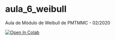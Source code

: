 # aula_6_weibull
Aula de Módulo de Weibull de PMTMMC - 02/2020

[![Open In Colab](https://colab.research.google.com/assets/colab-badge.svg)](https://colab.research.google.com/github/MuriloHMoreira/aula_6_weibull/blob/master/Exerc%C3%ADcios.ipynb)
